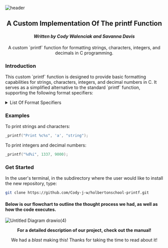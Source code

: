 ![header](https://capsule-render.vercel.app/api?type=rect&height=200&text=Holbertonschool-printf%20&fontAlign=50&stroke=ff0000&strokeWidth=3&color=_hexcodeff0000)

<h2 align="center"><b>A Custom Implementation Of The printf Function</b></h2>

<h4 align="center"><i>Written by Cody Walenciak and Savanna Davis</i></h4>

<p align="center">A custom `printf` function for formatting strings, characters, integers, and decimals in C programming.</p>

<h3><span>Introduction</span></h3>

<p>This custom `printf` function is designed to provide basic formatting capabilities for strings, characters, integers, and decimal numbers in C. It serves as a simplified alternative to the standard `printf` function, supporting the following format specifiers:</p>

<details><summary>List Of Format Specifiers</summary>

- `%s`: <i>Format and print strings.</i>
- `%c`: <i>Format and print characters.</i>
- `%i`: <i>Format and print integers.</i>
- `%d`: <i>Format and print decimal numbers.</i></details>

<h3>Examples</h3>

To print strings and characters:

```c
_printf("Print %c%s", 'a', "string");
```

To print integers and decimal numbers:

```c
_printf("%d%i", 1337, 9000);
```

<h3>Get Started</h3>

In the user's terminal, in the subdirectory where the user would like to install the new repository, type:

```bash
git clone https://github.com/Cody-j-w/holbertonschool-printf.git
```

<h4>Below is our flowchart to outline the thought process we had, as well as how the code executes.</h4>

![Untitled Diagram drawio(4)](https://github.com/Cody-j-w/holbertonschool-printf/assets/125928278/1f1272a7-d1e9-492c-bec2-5de4fa446756)

<p align="center"><b>For a detailed description of our project, check out the manual!</b></p>



<p align="center">We had a <i>blast</i> making this! Thanks for taking the time to read about it!</p>
